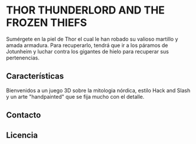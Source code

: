 # **THOR THUNDERLORD AND THE FROZEN THIEFS** 

Sumérgete en la piel de Thor el cual le han robado su valioso martillo y amada armadura. Para recuperarlo, tendrá que ir a los páramos de Jotunheim y luchar contra los gigantes de hielo para recuperar sus pertenencias. 

## Características

Bienvenidos a un juego 3D sobre la mitologia nórdica, estilo Hack and Slash y un arte "handpainted" que se fija mucho con el detalle. 

## Contacto

## Licencia












